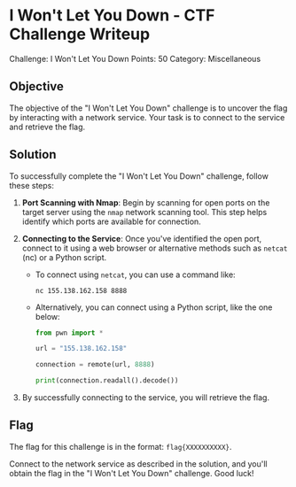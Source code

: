 # I Won't Let You Down - CTF Challenge Writeup

Challenge: I Won't Let You Down
Points: 50
Category: Miscellaneous

## Objective
The objective of the "I Won't Let You Down" challenge is to uncover the flag by interacting with a network service. Your task is to connect to the service and retrieve the flag.

## Solution
To successfully complete the "I Won't Let You Down" challenge, follow these steps:

1. **Port Scanning with Nmap**: Begin by scanning for open ports on the target server using the `nmap` network scanning tool. This step helps identify which ports are available for connection.

2. **Connecting to the Service**: Once you've identified the open port, connect to it using a web browser or alternative methods such as `netcat` (nc) or a Python script.

   - To connect using `netcat`, you can use a command like:
     ```
     nc 155.138.162.158 8888
     ```
   - Alternatively, you can connect using a Python script, like the one below:

     ```python
     from pwn import *

     url = "155.138.162.158"

     connection = remote(url, 8888)

     print(connection.readall().decode())
     ```

3. By successfully connecting to the service, you will retrieve the flag.

## Flag
The flag for this challenge is in the format: `flag{XXXXXXXXXX}`.

Connect to the network service as described in the solution, and you'll obtain the flag in the "I Won't Let You Down" challenge. Good luck!
